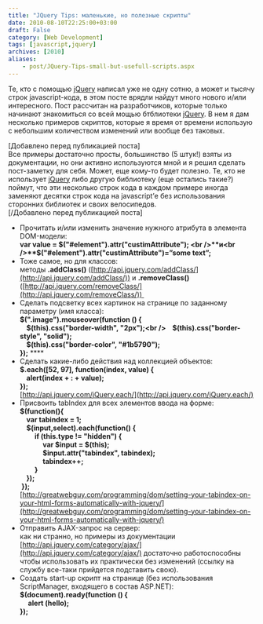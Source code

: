 ```yaml
---
title: "JQuery Tips: маленькие, но полезные скрипты"
date: 2010-08-10T22:25:00+03:00
draft: False
category: [Web Development]
tags: [javascript,jquery]
archives: [2010]
aliases:
    - post/JQuery-Tips-small-but-usefull-scripts.aspx
---
```



Те, кто с помощью [jQuery](http://jquery.com/) написал уже не одну сотню, а может и тысячу строк javascript-кода, в этом посте врядли найдут много нового и/или интересного. Пост рассчитан на разработчиков, которые только начинают знакомиться со всей мощью бтблиотеки [jQuery](http://jquery.com/). В нем я дам несколько примеров скриптов, которые я время от времени использую с небольшим количеством изменений или вообще без таковых.

[Добавлено перед публикацией поста]<br />Все примеры достаточно просты, большинство (5 штук!) взяты из документации, но они активно используются мной и я решил сделать пост-заметку для себя. Может, еще кому-то будет полезно. Те, кто не использует [jQuery](http://jquery.com/) либо другую библиотеку (еще остались такие?) поймут, что эти несколько строк кода в каждом примере иногда заменяют десятки строк кода на javascript’е без использования сторонних библиотек и своих велосипедов.<br />[/Добавлено перед публикацией поста]

- Прочитать и/или изменить значение нужного атрибута в элемента DOM-модели: <br />**var value = $("#element").attr("custimAttribute"); <br />**и<br />**$("#element").attr("custimAttribute")=”some text”;** 
- Тоже самое, но для классов:<br />методы **.addClass()** ([http://api.jquery.com/addClass/](http://api.jquery.com/addClass/)) и **.removeClass()** ([http://api.jquery.com/removeClass/](http://api.jquery.com/removeClass/))  
- Сделать подсветку всех картинок на странице по заданному параметру (имя класса):<br />**$(".image").mouseover(function () { <br />    $(this).css("border-width", "2px");<br />    $(this).css("border-style", "solid"); <br />    $(this).css("border-color", "#1b5790"); <br />});** ****
- Сделать какие-либо действия над коллекцией объектов: <br />**$.each([52, 97], function(index, value) {<br />    alert(index + : + value); <br />});** <br />[http://api.jquery.com/jQuery.each/](http://api.jquery.com/jQuery.each/)
- Присвоить tabIndex для всех элементов ввода на форме: <br />**$(function(){ <br />    var tabindex = 1; <br />    $(input,select).each(function() { <br />         if (this.type != "hidden") { <br />              var $input = $(this); <br />              $input.attr("tabindex", tabindex); <br />              tabindex++; <br />         } <br />    }); <br /> });** <br />[http://greatwebguy.com/programming/dom/setting-your-tabindex-on-your-html-forms-automatically-with-jquery/](http://greatwebguy.com/programming/dom/setting-your-tabindex-on-your-html-forms-automatically-with-jquery/) 
- Отправить AJAX-запрос на сервер:<br />как ни странно, но примеры из документации [http://api.jquery.com/category/ajax/](http://api.jquery.com/category/ajax/) достаточно работоспособны чтобы использовать их практически без изменений (ссылку на службу все-таки прийдется подставить свою). 
- Создать start-up скрипт на странице (без использования ScriptManager, входящего в состав ASP.NET):<br />**$(document).ready(function () {<br />     alert (hello); <br />});** 

 

